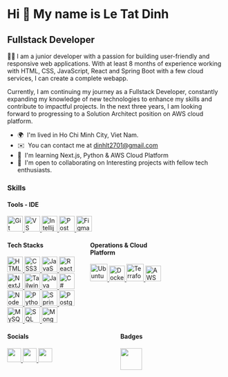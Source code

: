 # Hi 👋 My name is Le Tat Dinh #

## Fullstack Developer #

🧑‍💻 I am a junior developer with a passion for building user-friendly and responsive web applications. With at least 8 months of experience working with HTML, CSS, JavaScript, React and Spring Boot with a few cloud services, I can create a complete webapp.

Currently, I am continuing my journey as a Fullstack Developer, constantly expanding my knowledge of new technologies to enhance my skills and contribute to impactful projects. In the next three years, I am looking forward to progressing to a Solution Architect position on AWS cloud platform.

* 🌍  I'm lived in Ho Chi Minh City, Viet Nam.
* ✉️  You can contact me at [dinhlt2701@gmail.com](mailto:levanisarishvili322@gmail.com)
* 🧠  I'm learning Next.js, Python & AWS Cloud Platform
* 🤝  I'm open to collaborating on Interesting projects with fellow tech enthusiasts.

### Skills ###

#### Tools - IDE ####

<a href="https://git-scm.com/" target="_blank" rel="noreferrer">
    <img src="https://raw.githubusercontent.com/danielcranney/readme-generator/main/public/icons/skills/git-colored.svg"
        width="36" height="36" alt="Git" />
</a>
<a href="https://code.visualstudio.com/" target="_blank" rel="noreferrer">
    <img src="https://upload.wikimedia.org/wikipedia/commons/thumb/9/9a/Visual_Studio_Code_1.35_icon.svg/800px-Visual_Studio_Code_1.35_icon.svg.png"
        width="36" height="36" alt="VS Code" />
</a>
<a href="https://www.jetbrains.com/idea/download/?section=windows" target="_blank" rel="noreferrer">
    <img src="https://encrypted-tbn0.gstatic.com/images?q=tbn:ANd9GcT8fbwusxe4WMoRjHlWi_5QYN5VlDqZmwXDgQ&s" width="36"
        height="36" alt="Intellij" />
</a>
<a href="https://www.postman.com/" target="_blank" rel="noreferrer">
    <img src="https://res.cloudinary.com/postman/image/upload/t_team_logo_pubdoc/v1/team/2893aede23f01bfcbd2319326bc96a6ed0524eba759745ed6d73405a3a8b67a8"
        width="36" height="36" alt="Postman" />
</a>
<a href="https://www.figma.com/" target="_blank" rel="noreferrer">
    <img src="https://raw.githubusercontent.com/danielcranney/readme-generator/main/public/icons/skills/figma-colored.svg"
        width="36" height="36" alt="Figma" />
</a>


<div style="display: flex; justify-content: space-between;">
  <div style="width: 48%;">

#### Tech Stacks ####

<a href="https://code.visualstudio.com/" target="_blank" rel="noreferrer">
    <img src="https://raw.githubusercontent.com/danielcranney/readme-generator/main/public/icons/skills/html5-colored.svg"
        width="36" height="36" alt="HTML5" />
</a>
<a href="https://www.w3.org/TR/CSS/#css" target="_blank" rel="noreferrer">
    <img src="https://raw.githubusercontent.com/danielcranney/readme-generator/main/public/icons/skills/css3-colored.svg"
        width="36" height="36" alt="CSS3" />
</a>
<a href="https://res.cloudinary.com/postman/image/upload/t_team_logo_pubdoc/v1/team/2893aede23f01bfcbd2319326bc96a6ed0524eba759745ed6d73405a3a8b67a8"
    target="_blank" rel="noreferrer">
    <img src="https://raw.githubusercontent.com/danielcranney/readme-generator/main/public/icons/skills/javascript-colored.svg"
        width="36" height="36" alt="JavaScript" />
</a>
<a href="https://reactjs.org/" target="_blank" rel="noreferrer">
    <img src="https://raw.githubusercontent.com/danielcranney/readme-generator/main/public/icons/skills/react-colored.svg"
        width="36" height="36" alt="React" />
</a>
<a href="https://nextjs.org/docs" target="_blank" rel="noreferrer">
    <img src="https://raw.githubusercontent.com/danielcranney/readme-generator/main/public/icons/skills/nextjs-colored.svg"
        width="36" height="36" alt="NextJs" />
</a>
<a href="https://tailwindcss.com/" target="_blank" rel="noreferrer">
    <img src="https://raw.githubusercontent.com/danielcranney/readme-generator/main/public/icons/skills/tailwindcss-colored.svg"
        width="36" height="36" alt="TailwindCSS" />
</a>

<a href="https://www.java.com/" target="_blank" rel="noreferrer">
    <img src="https://banner2.cleanpng.com/20181126/zpf/kisspng-java-scalable-vector-graphics-computer-software-lo-reveal-js-the-html-presentation-framework-1713918309448.webp"
        width="36" height="36" alt="Java" />
</a>
<a href="https://learn.microsoft.com/vi-vn/dotnet/csharp/programming-guide/concepts/" target="_blank" rel="noreferrer">
    <img src="https://banner2.cleanpng.com/20180831/iua/kisspng-c-programming-language-logo-microsoft-visual-stud-atlas-portfolio-1713945971245.webp"
        width="36" height="36" alt="C#" />
</a>
<a href="https://nodejs.org/en" target="_blank" rel="noreferrer">
    <img src="https://banner2.cleanpng.com/20180821/zwc/39e9b8bbcc5ea47a102ee953d70ff430.webp" width="36" height="36"
        alt="NodeJs" />
</a>
<a href="https://www.python.org/" target="_blank" rel="noreferrer">
    <img src="https://quantumzeitgeist.com/wp-content/uploads/pythoned.png" width="36" height="36" alt="Python" />
</a>
<a href="https://spring.io/projects/spring-boot" target="_blank" rel="noreferrer">
    <img src="https://images-cdn.openxcell.com/wp-content/uploads/2024/07/25070933/springboot-inner.svg" width="36"
        height="36" alt="Spring Boot" />
</a>
<a href="https://www.postgresql.org/" target="_blank" rel="noreferrer">
            <img src="https://raw.githubusercontent.com/danielcranney/readme-generator/main/public/icons/skills/postgresql-colored.svg"
                width="36" height="36" alt="PostgreSQL" />
        </a>
<a href="https://www.mysql.com/" target="_blank" rel="noreferrer">
            <img src="https://pipedream.com/s.v0/app_1YMhwo/logo/orig" width="36" height="36" alt="MySQL" />
        </a>
<a href="https://www.mysql.com/" target="_blank" rel="noreferrer">
            <img src="https://banner2.cleanpng.com/20180805/xgo/93261fdbdda2d37443bab5dcdc33365c.webp" width="36" height="36"
                alt="SQL Server" />
        </a>
        <a href="https://www.mongodb.com/" target="_blank" rel="noreferrer">
            <img src="https://w7.pngwing.com/pngs/956/695/png-transparent-mongodb-original-wordmark-logo-icon-thumbnail.png" width="36" height="36"
                alt="MongoDB" />
        </a>
</div>
<div style="width: 48%;">


#### Operations & Cloud Platform ####
  
<a href="https://ubuntu.com/download" target="_blank" rel="noreferrer">
            <img src="https://tltvietnam.vn/upload/images/ubuntu-server-4.jpg" width="40" height="40" alt="Ubuntu" />
        </a>
<a href="https://www.docker.com/" target="_blank" rel="noreferrer">
            <img src="https://homepage-media.s3.ap-southeast-1.amazonaws.com/wp-content/uploads/2021/01/28133406/docker-banner.png"
                width="36" height="36" alt="Docker" />
        </a>
<a href="https://www.terraform.io/" target="_blank" rel="noreferrer">
            <img src="https://huongdanjava.com/wp-content/uploads/2023/04/terraform.png" width="40" height="40"
                alt="Terraform" />
        </a> 
        <a href="https://aws.amazon.com/vi/" target="_blank" rel="noreferrer">
            <img src="https://media.licdn.com/dms/image/D4D12AQEmC2CSTK0unw/article-cover_image-shrink_600_2000/0/1691964348159?e=2147483647&v=beta&t=UA2DD5lAEDP28NHD9BRZIoriUAdwNxY8P465qku8lNY"
                width="36" height="36" alt="AWS" />
        </a>
    </div>
    <div style="width: 30%; height: 100px;">

</div>
  </div>

<div style="display: flex; justify-content: space-between;">
<div style="width: 48%; height: 100px;">
 
#### Socials ####

<a href="https://github.com/dinh-le2701" target="_blank" rel="noreferrer">
        <img src="https://raw.githubusercontent.com/danielcranney/readme-generator/main/public/icons/socials/github.svg"
            width="32" height="32" />
    </a>
    <a href="https://www.linkedin.com/in/dinh-le-60454427a/" target="_blank" rel="noreferrer">
        <img src="https://raw.githubusercontent.com/danielcranney/readme-generator/main/public/icons/socials/linkedin.svg"
            width="32" height="32" />
    </a>
    <a href="+84943483739" target="_blank" rel="noreferrer">
        <img src="https://upload.wikimedia.org/wikipedia/commons/thumb/6/6b/WhatsApp.svg/1022px-WhatsApp.svg.png"
            width="32" height="32" />
    </a> 
  </div>
  <div style="width: 48%; height: 100px;">

#### Badges ####

<a href="https://www.credly.com/users/cdrdle141931" target="_blank" rel="noreferrer">
    <img src="https://images.credly.com/images/c4689f29-3940-42ca-823e-340ea05dd936/blob" width="50" height="50" />
</a>
  </div>
</div>
